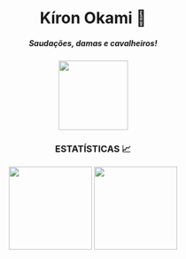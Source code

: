 <div align = "center"> 

# Kíron Okami 🐺
##### Saudações, damas e cavalheiros! 
    
<img align= "center" height="125em" src = "https://github.com/Kiron-Okami/Kiron-Okami/assets/164359342/534b0cf3-40c9-4000-9b2e-de315f0f3dd8">
</div>
<div align = "center">
    <h3>ESTATÍSTICAS 📈</h3>
    <img align="center" height="150em" src="https://github-readme-stats.vercel.app/api?username=Kiron-Okami&show_icons=true&theme=react&include_all_commits=true&count_private=false"/>
    <img align="center" height="150em" src="https://github-readme-stats.vercel.app/api/top-langs/?username=Kiron-Okami&layout=compact&langs_count=7&theme=react"/>
</div>
